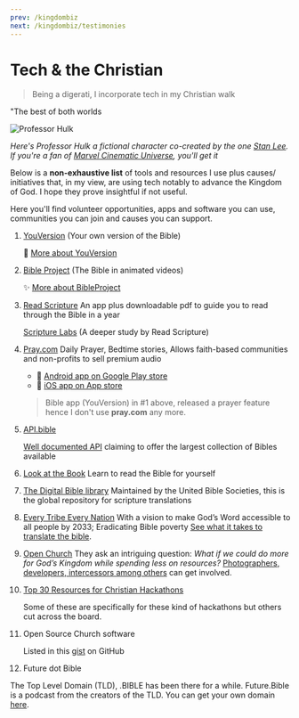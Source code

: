 ```yaml
---
prev: /kingdombiz
next: /kingdombiz/testimonies
---
```


# Tech & the Christian

> Being a digerati, I incorporate tech in my Christian walk

"The best of both worlds

![Professor Hulk](../../.vuepress/public/images/kb/professorhulk.gif)

_Here's Professor Hulk a fictional character co-created by the one [Stan Lee][stan lee]. If you're a fan of [Marvel Cinematic Universe][mcu], you'll get it_

Below is a **non-exhaustive list** of tools and resources I use plus causes/ initiatives that, in my view, are using tech notably to advance the Kingdom of God. I hope they prove insightful if not useful.

Here you'll find volunteer opportunities, apps and software you can use, communities you can join and causes you can support.

1.  [YouVersion][youversion] (Your own version of the Bible)

    :star_struck: [More about YouVersion](https://www.notion.so/More-about-YouVersion-058a65689d2b4efcae1bdc841378eb28)

1.  [Bible Project][bible.project] (The Bible in animated videos)

    :sparkles: [More about BibleProject](https://www.notion.so/More-about-BibleProject-c8d1199a931f49e2a93a170015252eaf)

1.  [Read Scripture][readscripture]
    An app plus downloadable pdf to guide you to read through the Bible in a year

    [Scripture Labs][scripture.labs] (A deeper study by Read Scripture)

1.  [Pray.com][pray]
    Daily Prayer, Bedtime stories, Allows faith-based communities and non-profits to sell premium audio

    - :iphone: [Android app on Google Play store][pray-android]
    - :iphone: [iOS app on App store][pray-ios]

    > Bible app (YouVersion) in #1 above, released a prayer feature hence I don't use **pray.com** any more.

1.  [API.bible][scripture.api.bible]

    [Well documented API][api.bible] claiming to offer the largest collection of Bibles available

1.  [Look at the Book][desiringgod/labs]
    Learn to read the Bible for yourself
1.  [The Digital Bible library][library]
    Maintained by the United Bible Societies, this is the global repository for scripture translations
1.  [Every Tribe Every Nation][eten]
    With a vision to make God’s Word accessible to all people by 2033; Eradicating Bible poverty
    [See what it takes to translate the bible](https://illuminations.bible/give).
1.  [Open Church][openchurch]
    They ask an intriguing question: _What if we could do more for God’s Kingdom while spending less on resources?_ [Photographers, developers, intercessors among others][openchurch/get-involved] can get involved.
1.  [Top 30 Resources for Christian Hackathons](https://openchurch.com/top-resources-for-christian-hackathons/)

    Some of these are specifically for these kind of hackathons but others cut across the board.

1.  Open Source Church software

    Listed in this [gist][gist] on GitHub

1.  Future dot Bible

The Top Level Domain (TLD), .BIBLE has been there for a while.
Future.Bible is a podcast from the creators of the TLD. You can get your own domain [here][get.bible].

[stan lee]: https://en.wikipedia.org/wiki/Stan_Lee
[mcu]: https://en.wikipedia.org/wiki/Marvel_Cinematic_Universe
[youversion]: https://www.youversion.com/
[bible.project]: https://bibleproject.com
[readscripture]: https://www.readscripture.org/
[scripture.labs]: https://www.scripturelabs.com/
[pray]: https://www.pray.com/
[pray-android]: https://play.google.com/store/apps/details?id=com.prayapp.client
[pray-ios]: https://apps.apple.com/us/app/pray-com/id1161035371
[scripture.api.bible]: https://scripture.api.bible/
[api.bible]: https://docs.api.bible/
[desiringgod/labs]: https://www.desiringgod.org/labs
[library]: https://thedigitalbiblelibrary.org/
[eten]: https://eten.bible/
[openchurch]: https://openchurch.com/
[openchurch/get-involved]: https://openchurch.com/about/get-involved/
[gist]: https://gist.github.com/seven1m/aa2b43208293c01ce3698a89260712b7
[get.bible]: https://get.bible
